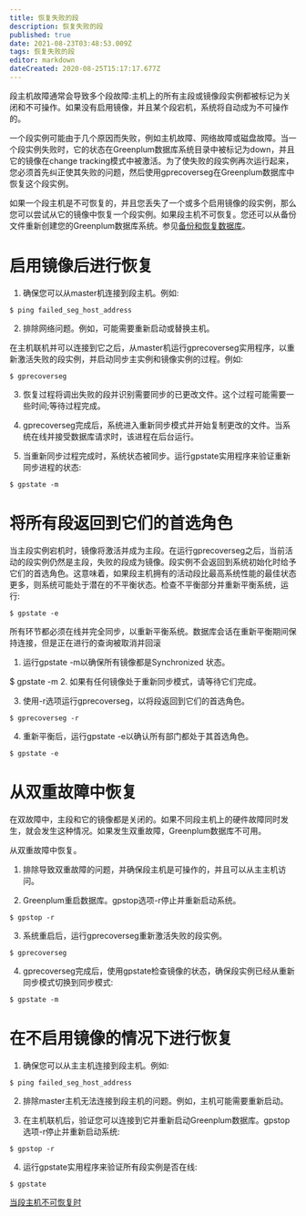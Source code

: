 ```yaml
---
title: 恢复失败的段
description: 恢复失败的段
published: true
date: 2021-08-23T03:48:53.009Z
tags: 恢复失败的段
editor: markdown
dateCreated: 2020-08-25T15:17:17.677Z
---
```


段主机故障通常会导致多个段故障:主机上的所有主段或镜像段实例都被标记为关闭和不可操作。如果没有启用镜像，并且某个段宕机，系统将自动成为不可操作的。

一个段实例可能由于几个原因而失败，例如主机故障、网络故障或磁盘故障。当一个段实例失败时，它的状态在Greenplum数据库系统目录中被标记为down，并且它的镜像在change tracking模式中被激活。为了使失败的段实例再次运行起来，您必须首先纠正使其失败的问题，然后使用gprecoverseg在Greenplum数据库中恢复这个段实例。

如果一个段主机是不可恢复的，并且您丢失了一个或多个启用镜像的段实例，那么您可以尝试从它的镜像中恢复一个段实例。如果段主机不可恢复。您还可以从备份文件重新创建您的Greenplum数据库系统。参见[备份和恢复数据库]()。

#  启用镜像后进行恢复

1. 确保您可以从master机连接到段主机。例如:
```
$ ping failed_seg_host_address
```
2. 排除网络问题。例如，可能需要重新启动或替换主机。

在主机联机并可以连接到它之后，从master机运行gprecoverseg实用程序，以重新激活失败的段实例，并启动同步主实例和镜像实例的过程。例如:
```
$ gprecoverseg
```
3. 恢复过程将调出失败的段并识别需要同步的已更改文件。这个过程可能需要一些时间;等待过程完成。

4. gprecoverseg完成后，系统进入重新同步模式并开始复制更改的文件。当系统在线并接受数据库请求时，该进程在后台运行。

5. 当重新同步过程完成时，系统状态被同步。运行gpstate实用程序来验证重新同步进程的状态:
```
$ gpstate -m
```

# 将所有段返回到它们的首选角色
当主段实例宕机时，镜像将激活并成为主段。在运行gprecoverseg之后，当前活动的段实例仍然是主段，失败的段成为镜像。段实例不会返回到系统初始化时给予它们的首选角色。这意味着，如果段主机拥有的活动段比最高系统性能的最佳状态更多，则系统可能处于潜在的不平衡状态。检查不平衡部分并重新平衡系统，运行:

```
$ gpstate -e
```
所有环节都必须在线并完全同步，以重新平衡系统。数据库会话在重新平衡期间保持连接，但是正在进行的查询被取消并回滚

1. 运行gpstate -m以确保所有镜像都是Synchronized 状态。

$ gpstate -m
2.  如果有任何镜像处于重新同步模式，请等待它们完成。

3. 使用-r选项运行gprecoverseg，以将段返回到它们的首选角色。
```
$ gprecoverseg -r
```

4. 重新平衡后，运行gpstate -e以确认所有部门都处于其首选角色。
```
$ gpstate -e
```
# 从双重故障中恢复

在双故障中，主段和它的镜像都是关闭的。如果不同段主机上的硬件故障同时发生，就会发生这种情况。如果发生双重故障，Greenplum数据库不可用。

从双重故障中恢复。

1. 排除导致双重故障的问题，并确保段主机是可操作的，并且可以从主主机访问。

2. Greenplum重启数据库。gpstop选项-r停止并重新启动系统。

```
$ gpstop -r
```
3. 系统重启后，运行gprecoverseg重新激活失败的段实例。

```
$ gprecoverseg
```
4. gprecoverseg完成后，使用gpstate检查镜像的状态，确保段实例已经从重新同步模式切换到同步模式:

```
$ gpstate -m 

```

# 在不启用镜像的情况下进行恢复
1. 确保您可以从主主机连接到段主机。例如:

```
$ ping failed_seg_host_address
```
2. 排除master主机无法连接到段主机的问题。例如，主机可能需要重新启动。

3. 在主机联机后，验证您可以连接到它并重新启动Greenplum数据库。gpstop选项-r停止并重新启动系统:
```
$ gpstop -r 
```

4. 运行gpstate实用程序来验证所有段实例是否在线:
```
$ gpstate
```


[当段主机不可恢复时](/zh/greenplum/系统管理/管理Greenplum系统/高可用性和数据一致性/恢复失败的段/恢复失败的段/当段主机不可恢复时)

